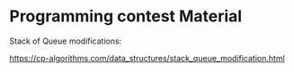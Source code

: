 # Programming contest Material

Stack of Queue modifications:

  https://cp-algorithms.com/data_structures/stack_queue_modification.html
